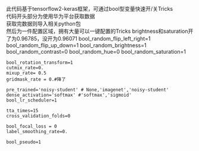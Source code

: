 此代码基于tensorflow2-keras框架，可通过bool型变量快速开/关Tricks  
代码开头部分为使用华为平台获取数据  
获取完数据则导入相关python包  
然后为一件配置区域，拥有大量可以一键配置的Tricks
    brightness和saturation开了为0.96785，没开为0.96071
    bool_random_flip_left_right=1
    bool_random_flip_up_down=1
    bool_random_brightness=1
    bool_random_contrast=0
    bool_random_hue=0
    bool_random_saturation=1

    bool_rotation_transform=1
    cutmix_rate=0.
    mixup_rate= 0.5
    gridmask_rate = 0.#降了

    pre_trained='noisy-student' # None,'imagenet','noisy-student' 
    dense_activation='softmax' #'softmax','sigmoid'
    bool_lr_scheduler=1       

    tta_times=15
    cross_validation_folds=0

    bool_focal_loss = 0
    label_smoothing_rate=0.

    bool_pseudo=1

